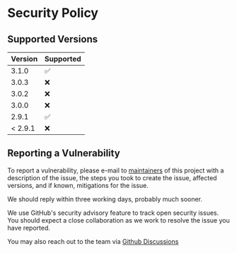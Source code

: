 # Security Policy

## Supported Versions

| Version | Supported               |
| ---------- | -------------------------- |
| 3.1.0     | :white_check_mark: |
| 3.0.3     | :x: |
| 3.0.2     | :x: |
| 3.0.0     | :x: |
| 2.9.1     | :white_check_mark: |
| < 2.9.1     | :x:                             |

## Reporting a Vulnerability

To report a vulnerability, please e-mail to [maintainers](/MAINTAINERS.md) of this project with a description of the issue,
the steps you took to create the issue, affected versions, and if known, mitigations for the issue.

We should reply within three working days, probably much sooner.

We use GitHub's security advisory feature to track open security issues. You should expect
a close collaboration as we work to resolve the issue you have reported.

You may also reach out to the team via [Github Discussions](https://github.com/IBM/mac-ibm-notifications/discussions)
